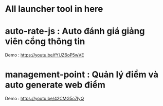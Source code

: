 # All launcher tool in here 


# auto-rate-js : Auto đánh giá giảng viên cổng thông tin
Demo : https://youtu.be/fYUZ6oP5wVE

# management-point : Quản lý điểm và auto generate web điểm 
Demo : https://youtu.be/42CMG5o7lyQ
